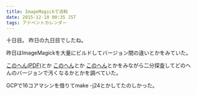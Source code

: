 ```yaml
---
title: ImageMagickで消耗
date: 2015-12-10 00:35 JST
tags: アドベントカレンダー
---
```


十日目。
昨日の九日目でしたね。

昨日はImageMagickを大量にビルドしてバージョン間の違いとかをみていた。

[このへん(PDF)](http://diary.awm.jp/~yoya/data/2015/02/18/ImageMagick-something.pdf)とか
[このへん](http://labs.gree.jp/blog/2013/12/9290/)とか
[このへん](http://d.hatena.ne.jp/yoya/20121021/imagemagick)とかをみながら二分探査してどのへんのバージョンで汚くなるかとかを調べていた。

GCPで16コアマシンを借りてmake -j24とかしてたのしかった。
